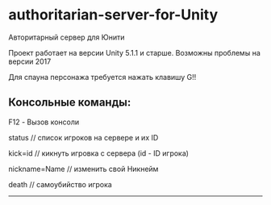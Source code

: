 # authoritarian-server-for-Unity
Авторитарный сервер для Юнити

Проект работает на версии Unity 5.1.1 и старше.
Возможны проблемы на версии 2017

Для спауна персонажа требуется нажать клавишу G!!

Консольные команды:
------------------------

F12 - Вызов консоли

status // список игроков на сервере и их ID

kick=id // кикнуть игровка с сервера (id - ID игрока)

nickname=Name // изменить свой Никнейм 

death // самоубийство игрока

------------------------
